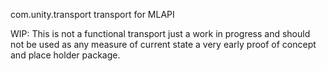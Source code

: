 com.unity.transport transport for MLAPI

WIP: This is not a functional transport just a work in progress and should not be used as any measure of current state a very early proof of concept and place holder package. 